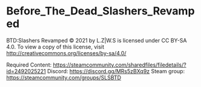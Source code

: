 # Before_The_Dead_Slashers_Revamped
 
BTD:Slashers Revamped © 2021 by L.Z|W.S is licensed under CC BY-SA 4.0. To view a copy of this license, visit http://creativecommons.org/licenses/by-sa/4.0/

Required Content: https://steamcommunity.com/sharedfiles/filedetails/?id=2492025221
Discord: https://discord.gg/MRs5zBXq9z
Steam group: https://steamcommunity.com/groups/SLSBTD